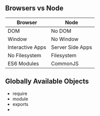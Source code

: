 
## Browsers vs Node

| Browser      | Node |
| ----------- | ----------- |
| DOM         | No DOM       |
| Window  |  No Window        |
| Interactive Apps | Server Side Apps  |
| No Filesystem | Filesystem |
|  ES6 Modules | CommonJS|


## Globally Available Objects

- require
- module
- exports
- 